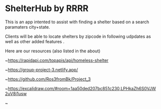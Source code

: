 # ShelterHub by RRRR
 This is an app intented to assist with finding a shelter based on a search paramaters city+state.

 Clients will be able to locate shelters by zipcode in following udpdates as well as other added features .

 Here are our resources (also listed in the about)
 
~https://rapidapi.com/topapis/api/homeless-shelter 

~https://group-project-3.netlify.app/

~https://github.com/Ros3fromBk/Project_3

~https://excalidraw.com/#room=1aa50ded207bc851c230,LPHkaZh6S0VJW2uV8i1usw

~